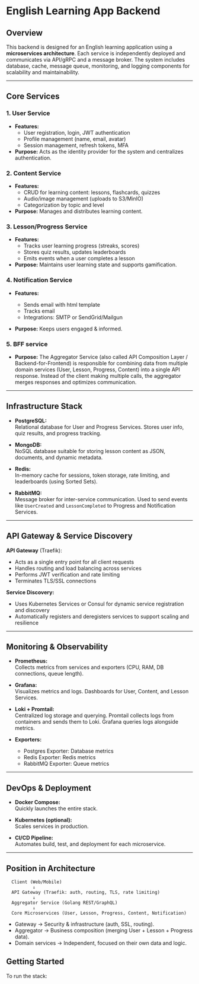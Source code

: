 # English Learning App Backend

## Overview

This backend is designed for an English learning application using a **microservices architecture**. Each service is independently deployed and communicates via API/gRPC and a message broker. The system includes database, cache, message queue, monitoring, and logging components for scalability and maintainability.

---

## Core Services

### 1. User Service

- **Features:**
  - User registration, login, JWT authentication
  - Profile management (name, email, avatar)
  - Session management, refresh tokens, MFA
- **Purpose:** Acts as the identity provider for the system and centralizes authentication.

### 2. Content Service

- **Features:**
  - CRUD for learning content: lessons, flashcards, quizzes
  - Audio/image management (uploads to S3/MinIO)
  - Categorization by topic and level
- **Purpose:** Manages and distributes learning content.

### 3. Lesson/Progress Service

- **Features:**
  - Tracks user learning progress (streaks, scores)
  - Stores quiz results, updates leaderboards
  - Emits events when a user completes a lesson
- **Purpose:** Maintains user learning state and supports gamification.


### 4. Notification Service

- **Features:**
  - Sends email with html template
  - Tracks email 
  - Integrations: SMTP or SendGrid/Mailgun

- **Purpose:** Keeps users engaged & informed.

### 5. BFF service
- **Purpose:** The Aggregator Service (also called API Composition Layer / Backend-for-Frontend) is responsible for combining data from multiple domain services (User, Lesson, Progress, Content) into a single API response. Instead of the client making multiple calls, the aggregator merges responses and optimizes communication.


---

## Infrastructure Stack

- **PostgreSQL:**  
  Relational database for User and Progress Services. Stores user info, quiz results, and progress tracking.

- **MongoDB:**  
  NoSQL database suitable for storing lesson content as JSON, documents, and dynamic metadata.

- **Redis:**  
  In-memory cache for sessions, token storage, rate limiting, and leaderboards (using Sorted Sets).

- **RabbitMQ:**  
  Message broker for inter-service communication. Used to send events like `UserCreated` and `LessonCompleted` to Progress and Notification Services.

---

## API Gateway & Service Discovery

**API Gateway** (Traefik):

- Acts as a single entry point for all client requests
- Handles routing and load balancing across services
- Performs JWT verification and rate limiting
- Terminates TLS/SSL connections

**Service Discovery:**

- Uses Kubernetes Services or Consul for dynamic service registration and discovery
- Automatically registers and deregisters services to support scaling and resilience

---

## Monitoring & Observability

- **Prometheus:**  
  Collects metrics from services and exporters (CPU, RAM, DB connections, queue length).

- **Grafana:**  
  Visualizes metrics and logs. Dashboards for User, Content, and Lesson Services.

- **Loki + Promtail:**  
  Centralized log storage and querying. Promtail collects logs from containers and sends them to Loki. Grafana queries logs alongside metrics.

- **Exporters:**  
  - Postgres Exporter: Database metrics  
  - Redis Exporter: Redis metrics  
  - RabbitMQ Exporter: Queue metrics

---

## DevOps & Deployment

- **Docker Compose:**  
  Quickly launches the entire stack.

- **Kubernetes (optional):**  
  Scales services in production.

- **CI/CD Pipeline:**  
  Automates build, test, and deployment for each microservice.

---

## Position in Architecture
```
  Client (Web/Mobile)
          ↓
  API Gateway (Traefik: auth, routing, TLS, rate limiting)
          ↓
  Aggregator Service (Golang REST/GraphQL)
          ↓
  Core Microservices (User, Lesson, Progress, Content, Notification)
```
- Gateway → Security & infrastructure (auth, SSL, routing).
- Aggregator → Business composition (merging User + Lesson + Progress data).
- Domain services → Independent, focused on their own data and logic.
## Getting Started

To run the stack:
